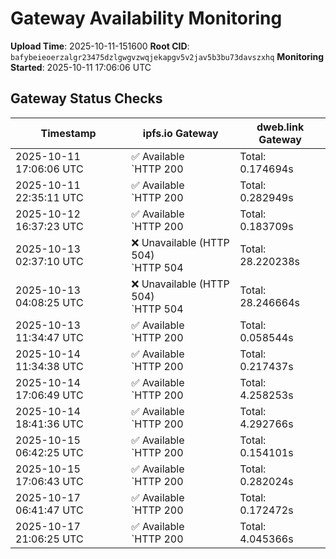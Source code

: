 # Gateway Availability Monitoring

**Upload Time**: 2025-10-11-151600
**Root CID**: `bafybeieoerzalgr23475dzlgwgvzwqjekapgv5v2jav5b3bu73davszxhq`
**Monitoring Started**: 2025-10-11 17:06:06 UTC

## Gateway Status Checks

| Timestamp | ipfs.io Gateway | dweb.link Gateway |
|-----------|-----------------|-------------------|
| 2025-10-11 17:06:06 UTC | ✅ Available<br>`HTTP 200 | Total: 0.174694s | DNS: 0.017062s | Connect: 0.031191s | Transfer: 0.174186s | Size: 50098 bytes` | ❌ Unavailable (HTTP 504)<br>`HTTP 504 | Total: 28.182439s | DNS: 0.060788s | Connect: 0.072615s | Transfer: 28.182322s | Size: 148 bytes` |
| 2025-10-11 22:35:11 UTC | ✅ Available<br>`HTTP 200 | Total: 0.282949s | DNS: 0.167918s | Connect: 0.185183s | Transfer: 0.282584s | Size: 50098 bytes` | ✅ Available<br>`HTTP 200 | Total: 3.798153s | DNS: 0.049978s | Connect: 0.067581s | Transfer: 3.797747s | Size: 50098 bytes` |
| 2025-10-12 16:37:23 UTC | ✅ Available<br>`HTTP 200 | Total: 0.183709s | DNS: 0.118646s | Connect: 0.120199s | Transfer: 0.182673s | Size: 50098 bytes` | ✅ Available<br>`HTTP 200 | Total: 0.097681s | DNS: 0.028839s | Connect: 0.030944s | Transfer: 0.097235s | Size: 50098 bytes` |
| 2025-10-13 02:37:10 UTC | ❌ Unavailable (HTTP 504)<br>`HTTP 504 | Total: 28.220238s | DNS: 0.121141s | Connect: 0.123573s | Transfer: 28.220140s | Size: 148 bytes` | ❌ Unavailable (HTTP 504)<br>`HTTP 504 | Total: 28.128612s | DNS: 0.025904s | Connect: 0.028444s | Transfer: 28.128513s | Size: 148 bytes` |
| 2025-10-13 04:08:25 UTC | ❌ Unavailable (HTTP 504)<br>`HTTP 504 | Total: 28.246664s | DNS: 0.170466s | Connect: 0.172592s | Transfer: 28.246552s | Size: 148 bytes` | ❌ Unavailable (HTTP 504)<br>`HTTP 504 | Total: 28.136887s | DNS: 0.052852s | Connect: 0.055014s | Transfer: 28.136794s | Size: 148 bytes` |
| 2025-10-13 11:34:47 UTC | ✅ Available<br>`HTTP 200 | Total: 0.058544s | DNS: 0.005247s | Connect: 0.006630s | Transfer: 0.058171s | Size: 50098 bytes` | ✅ Available<br>`HTTP 200 | Total: 0.091765s | DNS: 0.030720s | Connect: 0.032645s | Transfer: 0.091411s | Size: 50098 bytes` |
| 2025-10-14 11:34:38 UTC | ✅ Available<br>`HTTP 200 | Total: 0.217437s | DNS: 0.069281s | Connect: 0.083759s | Transfer: 0.216811s | Size: 50098 bytes` | ✅ Available<br>`HTTP 200 | Total: 3.694396s | DNS: 0.074015s | Connect: 0.083507s | Transfer: 3.694044s | Size: 50098 bytes` |
| 2025-10-14 17:06:49 UTC | ✅ Available<br>`HTTP 200 | Total: 4.258253s | DNS: 0.174331s | Connect: 0.188882s | Transfer: 4.257783s | Size: 50098 bytes` | ✅ Available<br>`HTTP 200 | Total: 2.117283s | DNS: 0.050493s | Connect: 0.064739s | Transfer: 2.116881s | Size: 50098 bytes` |
| 2025-10-14 18:41:36 UTC | ✅ Available<br>`HTTP 200 | Total: 4.292766s | DNS: 0.011283s | Connect: 0.012851s | Transfer: 4.290461s | Size: 50098 bytes` | ✅ Available<br>`HTTP 200 | Total: 0.152721s | DNS: 0.035166s | Connect: 0.036974s | Transfer: 0.152086s | Size: 50098 bytes` |
| 2025-10-15 06:42:25 UTC | ✅ Available<br>`HTTP 200 | Total: 0.154101s | DNS: 0.089981s | Connect: 0.096100s | Transfer: 0.153679s | Size: 50098 bytes` | ✅ Available<br>`HTTP 200 | Total: 0.119210s | DNS: 0.056871s | Connect: 0.063318s | Transfer: 0.118847s | Size: 50098 bytes` |
| 2025-10-15 17:06:43 UTC | ✅ Available<br>`HTTP 200 | Total: 0.282024s | DNS: 0.164501s | Connect: 0.165966s | Transfer: 0.281633s | Size: 50098 bytes` | ✅ Available<br>`HTTP 200 | Total: 0.110126s | DNS: 0.023996s | Connect: 0.026262s | Transfer: 0.109573s | Size: 50098 bytes` |
| 2025-10-17 06:41:47 UTC | ✅ Available<br>`HTTP 200 | Total: 0.172472s | DNS: 0.114605s | Connect: 0.116920s | Transfer: 0.171865s | Size: 50098 bytes` | ✅ Available<br>`HTTP 200 | Total: 5.952626s | DNS: 0.039439s | Connect: 0.041244s | Transfer: 5.952201s | Size: 50098 bytes` |
| 2025-10-17 21:06:25 UTC | ✅ Available<br>`HTTP 200 | Total: 4.045366s | DNS: 0.115612s | Connect: 0.117950s | Transfer: 4.043781s | Size: 50098 bytes` | ✅ Available<br>`HTTP 200 | Total: 4.103056s | DNS: 0.061684s | Connect: 0.063660s | Transfer: 4.102731s | Size: 50098 bytes` |
